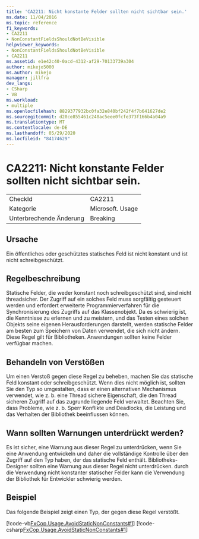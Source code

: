 ```yaml
---
title: 'CA2211: Nicht konstante Felder sollten nicht sichtbar sein.'
ms.date: 11/04/2016
ms.topic: reference
f1_keywords:
- CA2211
- NonConstantFieldsShouldNotBeVisible
helpviewer_keywords:
- NonConstantFieldsShouldNotBeVisible
- CA2211
ms.assetid: e1e42c40-0acd-4312-af29-70133739a304
author: mikejo5000
ms.author: mikejo
manager: jillfra
dev_langs:
- CSharp
- VB
ms.workload:
- multiple
ms.openlocfilehash: 8829377932bc0fa32e840bf242f4f7b641627de2
ms.sourcegitcommit: d20ce855461c240ac5eee0fcfe373f166b4a04a9
ms.translationtype: MT
ms.contentlocale: de-DE
ms.lasthandoff: 05/29/2020
ms.locfileid: "84174629"
---
```

# <a name="ca2211-non-constant-fields-should-not-be-visible"></a>CA2211: Nicht konstante Felder sollten nicht sichtbar sein.

|||
|-|-|
|CheckId|CA2211|
|Kategorie|Microsoft. Usage|
|Unterbrechende Änderung|Breaking|

## <a name="cause"></a>Ursache
Ein öffentliches oder geschütztes statisches Feld ist nicht konstant und ist nicht schreibgeschützt.

## <a name="rule-description"></a>Regelbeschreibung
Statische Felder, die weder konstant noch schreibgeschützt sind, sind nicht threadsicher. Der Zugriff auf ein solches Feld muss sorgfältig gesteuert werden und erfordert erweiterte Programmierverfahren für die Synchronisierung des Zugriffs auf das Klassenobjekt. Da es schwierig ist, die Kenntnisse zu erlernen und zu meistern, und das Testen eines solchen Objekts seine eigenen Herausforderungen darstellt, werden statische Felder am besten zum Speichern von Daten verwendet, die sich nicht ändern. Diese Regel gilt für Bibliotheken. Anwendungen sollten keine Felder verfügbar machen.

## <a name="how-to-fix-violations"></a>Behandeln von Verstößen
Um einen Verstoß gegen diese Regel zu beheben, machen Sie das statische Feld konstant oder schreibgeschützt. Wenn dies nicht möglich ist, sollten Sie den Typ so umgestalten, dass er einen alternativen Mechanismus verwendet, wie z. b. eine Thread sichere Eigenschaft, die den Thread sicheren Zugriff auf das zugrunde liegende Feld verwaltet. Beachten Sie, dass Probleme, wie z. b. Sperr Konflikte und Deadlocks, die Leistung und das Verhalten der Bibliothek beeinflussen können.

## <a name="when-to-suppress-warnings"></a>Wann sollten Warnungen unterdrückt werden?
Es ist sicher, eine Warnung aus dieser Regel zu unterdrücken, wenn Sie eine Anwendung entwickeln und daher die vollständige Kontrolle über den Zugriff auf den Typ haben, der das statische Feld enthält. Bibliotheks-Designer sollten eine Warnung aus dieser Regel nicht unterdrücken. durch die Verwendung nicht konstanter statischer Felder kann die Verwendung der Bibliothek für Entwickler schwierig werden.

## <a name="example"></a>Beispiel
Das folgende Beispiel zeigt einen Typ, der gegen diese Regel verstößt.

[!code-vb[FxCop.Usage.AvoidStaticNonConstants#1](../code-quality/codesnippet/VisualBasic/ca2211-non-constant-fields-should-not-be-visible_1.vb)]
[!code-csharp[FxCop.Usage.AvoidStaticNonConstants#1](../code-quality/codesnippet/CSharp/ca2211-non-constant-fields-should-not-be-visible_1.cs)]
